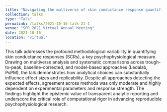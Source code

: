 ```yaml
---
title: "Navigating the multiverse of skin conductance response quantification approaches"
collection: talks
type: "Talk"
permalink: /talks/2021-10-16-talk-21-1
venue: "SPR 2021 Virtual Annual Meeting"
date: 2021-10-16
location: "virtual"
---
```


This talk addresses the profound methodological variability in quantifying skin conductance responses (SCRs), a key psychophysiological measure. Drawing on multiverse analysis and systematic comparisons across trough-to-peak, baseline-corrected, and model-based approaches (Ledalab, PsPM), the talk demonstrates how analytical choices can substantially influence effect sizes and replicability. Despite all approaches detecting the expected effects, agreement across methods was only moderate and highly dependent on experimental parameters and response strength. The findings highlight the epistemic value of transparent analytic reporting and underscore the critical role of computational rigor in advancing reproducible psychophysiological research.
